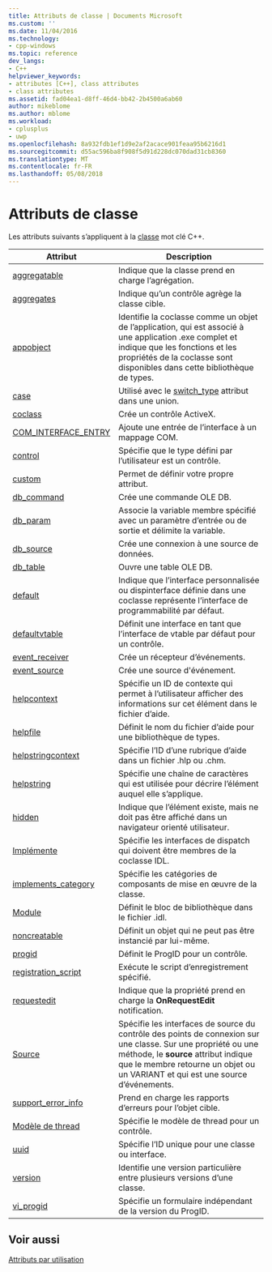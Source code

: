 ```yaml
---
title: Attributs de classe | Documents Microsoft
ms.custom: ''
ms.date: 11/04/2016
ms.technology:
- cpp-windows
ms.topic: reference
dev_langs:
- C++
helpviewer_keywords:
- attributes [C++], class attributes
- class attributes
ms.assetid: fad04ea1-d8ff-46d4-bb42-2b4500a6ab60
author: mikeblome
ms.author: mblome
ms.workload:
- cplusplus
- uwp
ms.openlocfilehash: 8a932fdb1ef1d9e2af2acace901feaa95b6216d1
ms.sourcegitcommit: d55ac596ba8f908f5d91d228dc070dad31cb8360
ms.translationtype: MT
ms.contentlocale: fr-FR
ms.lasthandoff: 05/08/2018
---
```

# <a name="class-attributes"></a>Attributs de classe
Les attributs suivants s’appliquent à la [classe](../cpp/class-cpp.md) mot clé C++.  
  
|Attribut|Description|  
|---------------|-----------------|  
|[aggregatable](../windows/aggregatable.md)|Indique que la classe prend en charge l’agrégation.|  
|[aggregates](../windows/aggregates.md)|Indique qu’un contrôle agrège la classe cible.|  
|[appobject](../windows/appobject.md)|Identifie la coclasse comme un objet de l’application, qui est associé à une application .exe complet et indique que les fonctions et les propriétés de la coclasse sont disponibles dans cette bibliothèque de types.|  
|[case](../windows/case-cpp.md)|Utilisé avec le [switch_type](../windows/switch-type.md) attribut dans une union.|  
|[coclass](../windows/coclass.md)|Crée un contrôle ActiveX.|  
|[COM_INTERFACE_ENTRY](../windows/com-interface-entry-cpp.md)|Ajoute une entrée de l’interface à un mappage COM.|  
|[control](../windows/control.md)|Spécifie que le type défini par l’utilisateur est un contrôle.|  
|[custom](../windows/custom-cpp.md)|Permet de définir votre propre attribut.|  
|[db_command](../windows/db-command.md)|Crée une commande OLE DB.|  
|[db_param](../windows/db-param.md)|Associe la variable membre spécifié avec un paramètre d’entrée ou de sortie et délimite la variable.|  
|[db_source](../windows/db-source.md)|Crée une connexion à une source de données.|  
|[db_table](../windows/db-table.md)|Ouvre une table OLE DB.|  
|[default](../windows/default-cpp.md)|Indique que l’interface personnalisée ou dispinterface définie dans une coclasse représente l’interface de programmabilité par défaut.|  
|[defaultvtable](../windows/defaultvtable.md)|Définit une interface en tant que l’interface de vtable par défaut pour un contrôle.|  
|[event_receiver](../windows/event-receiver.md)|Crée un récepteur d’événements.|  
|[event_source](../windows/event-source.md)|Crée une source d'événement.|  
|[helpcontext](../windows/helpcontext.md)|Spécifie un ID de contexte qui permet à l’utilisateur afficher des informations sur cet élément dans le fichier d’aide.|  
|[helpfile](../windows/helpfile.md)|Définit le nom du fichier d’aide pour une bibliothèque de types.|  
|[helpstringcontext](../windows/helpstringcontext.md)|Spécifie l’ID d’une rubrique d’aide dans un fichier .hlp ou .chm.|  
|[helpstring](../windows/helpstring.md)|Spécifie une chaîne de caractères qui est utilisée pour décrire l’élément auquel elle s’applique.|  
|[hidden](../windows/hidden.md)|Indique que l’élément existe, mais ne doit pas être affiché dans un navigateur orienté utilisateur.|  
|[Implémente](../windows/implements-cpp.md)|Spécifie les interfaces de dispatch qui doivent être membres de la coclasse IDL.|  
|[implements_category](../windows/implements-category.md)|Spécifie les catégories de composants de mise en œuvre de la classe.|  
|[Module](../windows/module-cpp.md)|Définit le bloc de bibliothèque dans le fichier .idl.|  
|[noncreatable](../windows/noncreatable.md)|Définit un objet qui ne peut pas être instancié par lui-même.|  
|[progid](../windows/progid.md)|Définit le ProgID pour un contrôle.|  
|[registration_script](../windows/registration-script.md)|Exécute le script d’enregistrement spécifié.|  
|[requestedit](../windows/requestedit.md)|Indique que la propriété prend en charge la **OnRequestEdit** notification.|  
|[Source](../windows/source-cpp.md)|Spécifie les interfaces de source du contrôle des points de connexion sur une classe. Sur une propriété ou une méthode, le **source** attribut indique que le membre retourne un objet ou un VARIANT et qui est une source d’événements.|  
|[support_error_info](../windows/support-error-info.md)|Prend en charge les rapports d’erreurs pour l’objet cible.|  
|[Modèle de thread](../windows/threading-cpp.md)|Spécifie le modèle de thread pour un contrôle.|  
|[uuid](../windows/uuid-cpp-attributes.md)|Spécifie l’ID unique pour une classe ou interface.|  
|[version](../windows/version-cpp.md)|Identifie une version particulière entre plusieurs versions d’une classe.|  
|[vi_progid](../windows/vi-progid.md)|Spécifie un formulaire indépendant de la version du ProgID.|  
  
## <a name="see-also"></a>Voir aussi  
 [Attributs par utilisation](../windows/attributes-by-usage.md)
